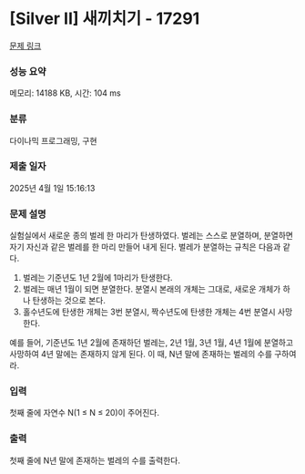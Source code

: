 # [Silver II] 새끼치기 - 17291 

[문제 링크](https://www.acmicpc.net/problem/17291) 

### 성능 요약

메모리: 14188 KB, 시간: 104 ms

### 분류

다이나믹 프로그래밍, 구현

### 제출 일자

2025년 4월 1일 15:16:13

### 문제 설명

<p>실험실에서 새로운 종의 벌레 한 마리가 탄생하였다. 벌레는 스스로 분열하며, 분열하면 자기 자신과 같은 벌레를 한 마리 만들어 내게 된다. 벌레가 분열하는 규칙은 다음과 같다.</p>

<ol>
	<li>벌레는 기준년도 1년 2월에 1마리가 탄생한다.</li>
	<li>벌레는 매년 1월이 되면 분열한다. 분열시 본래의 개체는 그대로, 새로운 개체가 하나 탄생하는 것으로 본다.</li>
	<li>홀수년도에 탄생한 개체는 3번 분열시, 짝수년도에 탄생한 개체는 4번 분열시 사망한다.</li>
</ol>

<p>예를 들어, 기준년도 1년 2월에 존재하던 벌레는, 2년 1월, 3년 1월, 4년 1월에 분열하고 사망하여 4년 말에는 존재하지 않게 된다. 이 때, N년 말에 존재하는 벌레의 수를 구하여라.</p>

### 입력 

 <p>첫째 줄에 자연수 N(1 ≤ N ≤ 20)이 주어진다.</p>

### 출력 

 <p>첫째 줄에 N년 말에 존재하는 벌레의 수를 출력한다.</p>

